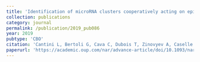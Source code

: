 ```yaml
---
title: 'Identification of microRNA clusters cooperatively acting on epithelial to mesenchymal transition in triple negative breast cancer'
collection: publications
category: journal
permalink: /publication/2019_pub086
year: 2019
pubtype: 'CBO'
citation: 'Cantini L, Bertoli G, Cava C, Dubois T, Zinovyev A, Caselle M, Castiglioni I, Barillot E, Martignetti L. <a href="https://academic.oup.com/nar/advance-article/doi/10.1093/nar/gkz016/5290485">Identification of microRNA clusters cooperatively acting on epithelial to mesenchymal transition in triple negative breast cancer</a>. 2019. <i>Nucleic Acids Res.</i> [Epub ahead of print]'
paperurl: 'https://academic.oup.com/nar/advance-article/doi/10.1093/nar/gkz016/5290485'
---
```

